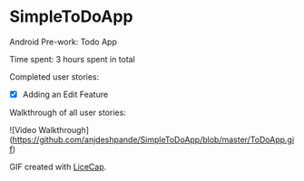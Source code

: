 # SimpleToDoApp

Android Pre-work: Todo App

Time spent: 3 hours spent in total

Completed user stories:

 * [x] Adding an Edit Feature
 

Walkthrough of all user stories:

![Video Walkthrough] (https://github.com/anjdeshpande/SimpleToDoApp/blob/master/ToDoApp.gif)

GIF created with [LiceCap](http://www.cockos.com/licecap/).
